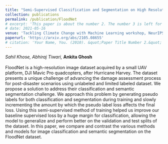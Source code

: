 ```yaml
---
title: "Semi-Supervised Classification and Segmentation on High Resolution Aerial Images"
collection: publications
permalink: /publication/FloodNet
# excerpt: 'This paper is about the number 2. The number 3 is left for future work.'
# date: 2021-05-16
venue: 'Tackling Climate Change with Machine Learning workshop, NeurIPS 2021'
paperurl: 'https://arxiv.org/abs/2105.08655'
# citation: 'Your Name, You. (2010). &quot;Paper Title Number 2.&quot; <i>Journal 1</i>. 1(2).'
---
```

*Sahil Khose, Abhiraj Tiwari,* **Ankita Ghosh**<br><br>FloodNet is a high-resolution image dataset acquired by a small UAV platform, DJI Mavic Pro quadcopters, after Hurricane Harvey. The dataset presents a unique challenge of advancing the damage assessment process for post-disaster scenarios using unlabeled and limited labeled dataset. We propose a solution to address their classification and semantic segmentation challenge. We approach this problem by generating pseudo labels for both classification and segmentation during training and slowly incrementing the amount by which the pseudo label loss affects the final loss. Using this semi-supervised method of training helped us improve our baseline supervised loss by a huge margin for classification, allowing the model to generalize and perform better on the validation and test splits of the dataset. In this paper, we compare and contrast the various methods and models for image classification and semantic segmentation on the FloodNet dataset.


<!-- Recommended citation: Your Name, You. (2010). "Paper Title Number 2." <i>Journal 1</i>. 1(2). -->
